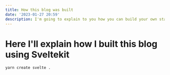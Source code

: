 ```yaml
---
title: How this blog was built
date: '2023-01-27 20:59'
description: I'm going to explain to you how you can build your own static blog written in sveltekit
---
```


# Here I'll explain how I built this blog using Sveltekit

```bash
yarn create svelte .
```
